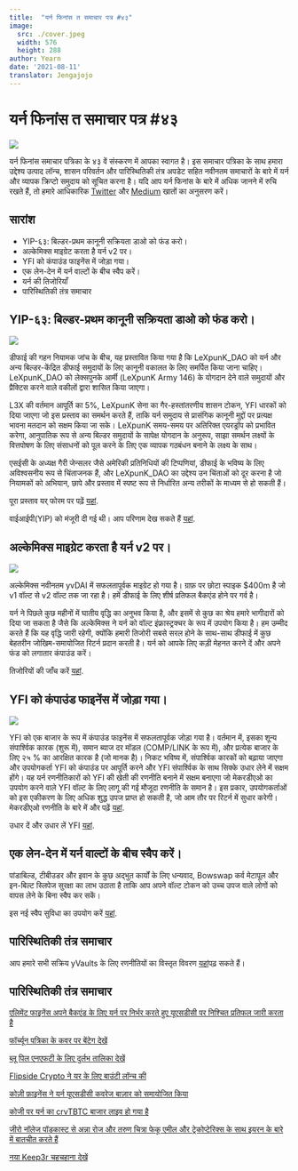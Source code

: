 ```yaml
---
title:  "यर्न फिनांस त समाचार पत्र #४३"
image:
  src: ./cover.jpeg
  width: 576
  height: 288
author: Yearn
date: '2021-08-11'
translator: Jengajojo
---
```


# यर्न फिनांस त समाचार पत्र #४३ 

![](/_posts/_newsletters/Yearn-Finance-Newsletter-43/cover.jpeg?w=880&h=440)

यर्न फिनांस समाचार पत्रिका के ४३ वें संस्करण में आपका स्वागत है। इस समाचार पत्रिका के साथ हमारा उद्देश्य उत्पाद लॉन्च, शासन परिवर्तन और पारिस्थितिकी तंत्र अपडेट सहित नवीनतम समाचारों के बारे में यर्न और व्यापक क्रिप्टो समुदाय को सूचित करना है। यदि आप यर्न फिनांस के बारे में अधिक जानने में रुचि रखते हैं, तो हमारे आधिकारिक [Twitter](https://twitter.com/iearnfinance) और [Medium](https://medium.com/iearn) खातों का अनुसरण करें।

## **सारांश**

- YIP-६३: बिल्डर-प्रथम कानूनी सक्रियता डाओ को फंड करो।
- अल्केमिक्स माइग्रेट करता है यर्न v2 पर।
- YFI को कंपाउंड फाइनेंस में जोड़ा गया।
- एक लेन-देन में यर्न वाल्टों के बीच स्वैप करें।
- यर्न की तिजोरियाँ
- पारिस्थितिकी तंत्र समाचार

## **YIP-६३: बिल्डर-प्रथम कानूनी सक्रियता डाओ को फंड करो।**

![](/_posts/_newsletters/Yearn-Finance-Newsletter-43/image2.jpg?w=360&h=203)

डीफाई की गहन नियामक जांच के बीच, यह प्रस्तावित किया गया है कि LeXpunK_DAO को यर्न और अन्य बिल्डर-केंद्रित डीफाई समुदायों के लिए कानूनी वकालत के लिए समर्पित किया जाना चाहिए। LeXpunK_DAO को लेक्सपुनके आर्मी (LeXpunK Army 146) के योगदान देने वाले समुदायों और प्रैक्टिस करने वाले वकीलों द्वारा शासित किया जाएगा।

L3X की वर्तमान आपूर्ति का 5%, LeXpunK सेना का गैर-हस्तांतरणीय शासन टोकन, YFI धारकों को दिया जाएगा जो इस प्रस्ताव का समर्थन करते हैं, ताकि यर्न समुदाय से प्रासंगिक कानूनी मुद्दों पर प्रत्यक्ष भावना मतदान को सक्षम किया जा सके। LeXpunK समय-समय पर अतिरिक्त एयरड्रॉप को प्रभावित करेगा, आनुपातिक रूप से अन्य बिल्डर समुदायों के सापेक्ष योगदान के अनुरूप, साझा समर्थन लक्ष्यों के वित्तपोषण के लिए संसाधनों को पूल करने के लिए एक व्यापक गठबंधन बनाने के लक्ष्य के साथ।

एसईसी के अध्यक्ष गैरी जेन्सलर जैसे अमेरिकी प्रतिनिधियों की टिप्पणियां, डीफाई के भविष्य के लिए अविश्वसनीय रूप से चिंताजनक हैं, और LeXpunK_DAO का उद्देश्य उन चिंताओं को दूर करना है जो नियामकों को अभियान, छापे और प्रस्ताव में स्पष्ट रूप से निर्धारित अन्य तरीकों के माध्यम से हो सकती हैं।

पूरा प्रस्ताव यर् फोरम पर पढ़ें [यहां](https://gov.yearn.finance/t/yip-63-fund-builder-first-legal-activism-dao/11280).

वाईआईपी(YIP) को मंजूरी दी गई थी। आप परिणाम देख सकते हैं [यहां](https://gov.yearn.finance/t/proposal-fund-builder-first-legal-activism-dao/11280).

## **अल्केमिक्स माइग्रेट करता है यर्न v2 पर।**

![](/_posts/_newsletters/Yearn-Finance-Newsletter-43/image3.jpg?w=1334&h=582)

अल्केमिक्स नवीनतम yvDAI में सफलतापूर्वक माइग्रेट हो गया है। ग्राफ़ पर छोटा स्पाइक $400m है जो v1 वॉल्ट से v2 वॉल्ट तक जा रहा है। हमें डीफाई के लिए शीर्ष प्रतिफल बैकएंड होने पर गर्व है।

यर्न ने पिछले कुछ महीनों में घातीय वृद्धि का अनुभव किया है, और इसमें से कुछ का श्रेय हमारे भागीदारों को दिया जा सकता है जैसे कि अल्केमिक्स ने यर्न को वॉल्ट इंफ्रास्ट्रक्चर के रूप में उपयोग किया है। हम उम्मीद करते हैं कि यह वृद्धि जारी रहेगी, क्योंकि हमारी तिजोरी सबसे सरल होने के साथ-साथ डीफाई में कुछ बेहतरीन जोखिम-समायोजित रिटर्न प्रदान करती है। यर्न को आपके लिए कड़ी मेहनत करने दें और अपने फंड को लगातार कंपाउंड करें।

तिजोरियों की जाँच करें [यहां](https://yearn.finance/vaults).

## **YFI को कंपाउंड फाइनेंस में जोड़ा गया।**

![](/_posts/_newsletters/Yearn-Finance-Newsletter-43/image4.jpg?w=1456&h=540)

YFI को एक बाजार के रूप में कंपाउंड फाइनेंस में सफलतापूर्वक जोड़ा गया है। वर्तमान में, इसका शून्य संपार्श्विक कारक (शुरू में), समान ब्याज दर मॉडल (COMP/LINK के रूप में), और प्रत्येक बाजार के लिए २५ % का आरक्षित कारक है (जो मानक है)। निकट भविष्य में, संपार्श्विक कारकों को बढ़ाया जाएगा और उपयोगकर्ता YFI को कंपाउंड पर आपूर्ति करने और YFI संपार्श्विक के साथ सिक्के उधार लेने में सक्षम होंगे। यह यर्न रणनीतिकारों को YFI की खेती की रणनीति बनाने में सक्षम बनाएगा जो मेकरडीएओ का उपयोग करने वाले YFI वॉल्ट के लिए लागू की गई मौजूदा रणनीति के समान है। इस प्रकार, उपयोगकर्ताओं को इस एकीकरण के लिए अधिक शुद्ध उपज प्राप्त हो सकती है, जो आम तौर पर रिटर्न में सुधार करेगी। मेकरडीएओ रणनीति के बारे में और पढ़ें [यहां](https://yearn.fi/invest/0xE14d13d8B3b85aF791b2AADD661cDBd5E6097Db1).

उधार दें और उधार लें YFI [यहां](https://app.compound.finance/).

## **एक लेन-देन में यर्न वाल्टों के बीच स्वैप करें।**

पांडाबिल्ड, टीबीउडर और इवान के कुछ अद्भुत कार्यों के लिए धन्यवाद, Bowswap कर्व मेटापूल और इन-बिल्ट स्लिपेज सुरक्षा का लाभ उठाता है ताकि आप अपने वॉल्ट टोकन को उच्च उपज वाले लोगों को वापस लेने के बिना स्वैप कर सकें।

इस नई स्वैप सुविधा का उपयोग करें [यहां](https://bowswap.finance/).

## **पारिस्थितिकी तंत्र समाचार**

आप हमारे सभी सक्रिय yVaults के लिए रणनीतियों का विस्तृत विवरण [यहां](https://medium.com/yearn-state-of-the-vaults/the-vaults-at-yearn-9237905ffed3)पढ़ सकते हैं।

## **पारिस्थितिकी तंत्र समाचार**

[एलिमेंट फाइनेंस अपने बैकएंड के लिए यर्न पर निर्भर करते हुए यूएसडीसी पर निश्चित प्रतिफल जारी करता है](https://twitter.com/element_fi/status/1422934199284215810?s=20)

[फॉर्च्यून पत्रिका के कवर पर बेंटेग देखें](https://twitter.com/FortuneMagazine/status/1420803860336152577)

[ब्लू पिल एनएफटी के लिए दुर्लभ तालिका देखें](https://github.com/banteg/blue-pill#rarity-table)

[Flipside Crypto ने यर् के लिए बाउंटी लॉन्च की](https://twitter.com/BmurrayFlipside/status/1421147576674422788)

[कोज़ी फ़ाइनेंस ने यर्न यूएसडीसी कवरेज बाज़ार को समायोजित किया](https://twitter.com/cozyfinance/status/1422226784674664453)

[कोजी पर यर्न का crvTBTC बाजार लाइव हो गया है](https://twitter.com/cozyfinance/status/1422633897490223107)

[जीरो नॉलेज पॉडकास्ट से अन्ना रोज और तरुण चित्रा फेकू एमील और ट्रेकोप्टेरिक्स के साथ इयरन के बारे में बातचीत करते हैं](https://www.zeroknowledge.fm/192)

[नया Keep3r चहचहाना देखें](https://twitter.com/thekeep3r)
